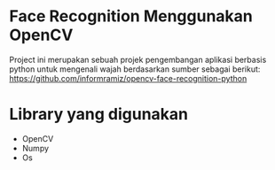 # Face Recognition Menggunakan OpenCV
Project ini merupakan sebuah projek pengembangan aplikasi berbasis python untuk mengenali wajah berdasarkan sumber sebagai berikut: https://github.com/informramiz/opencv-face-recognition-python

# Library yang digunakan
- OpenCV
- Numpy
- Os
